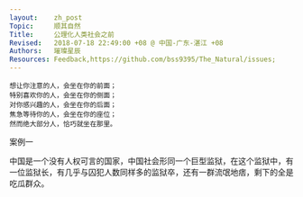 ```yaml
---
layout:    zh_post
Topic:     顺其自然
Title:     公理化人类社会之前
Revised:   2018-07-18 22:49:00 +08 @ 中国-广东-湛江 +08
Authors:   璀璨星辰
Resources: Feedback,https://github.com/bss9395/The_Natural/issues;
---
```


```
想让你注意的人，会坐在你的前面；
特别喜欢你的人，会坐在你的侧面；
对你感兴趣的人，会坐在你的后面；
焦急等待你的人，会坐在你的座位；
然而绝大部分人，恰巧就坐在那里。
```

案例一

中国是一个没有人权可言的国家，中国社会形同一个巨型监狱，在这个监狱中，有一位监狱长，有几乎与囚犯人数同样多的监狱卒，还有一群流氓地痞，剩下的全是吃瓜群众。